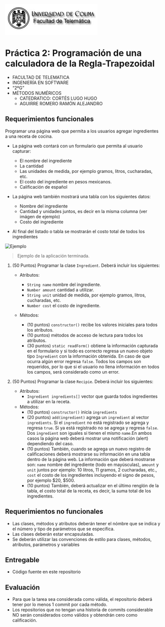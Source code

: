 ![Logo](img/ucol-logo.jpg)

# Práctica 2: Programación de una calculadora de la Regla-Trapezoidal

- FACULTAD DE TELEMATICA
- INGENIERÍA EN SOFTWARE
- “2ºG”
- MÉTODOS NUMÉRICOS
  - CATEDRATICO: CORTÉS LUGO HUGO
  - AGUIRRE ROMERO RAMÓN ALEJANDRO

## Requerimientos funcionales

Programar una página web que permita a los usuarios agregar ingredientes a una receta de cocina.

- La página web contará con un formulario que permita al usuario capturar:

  - El nombre del ingrediente
  - La cantidad
  - Las unidades de medida, por ejemplo gramos, litros, cucharadas, etc.
  - El costo del ingrediente en pesos mexicanos.
  - Calificación de español

- La página web también mostrará una tabla con los siguientes datos:

  - Nombre del ingrediente
  - Cantidad y unidades juntos, es decir en la misma columna (ver imágen de ejemplo)
  - Costo del ingrediente

- Al final del listado o tabla se mostrarán el costo total de todos los ingredientes

![Ejemplo](img/ejemplo.png)

> Ejemplo de la aplicación terminada.

1. (50 Puntos) Programar la clase `Ingredient`. Deberá incluir los siguientes:

   - Atributos:

     - `String name` nombre del ingrediente.
     - `Number amount` cantidad a utilizar.
     - `String unit` unidad de medida, por ejemplo gramos, litros, cucharadas, etc.
     - `Number cost` el costo de ingrediente.

   - Métodos:
     - (10 puntos) `constructor()` recibe los valores iniciales para todos los atributos.
     - (10 puntos) métodos de acceso de lectura para todos los atributos.
     - (30 puntos) `static readForm()` obtiene la información capturada en el formulario y si todo es correcto regresa un nuevo objeto tipo `Ingredient` con la información obtenida. En caso de que ocurra algún error regresa `false`. Todos los campos son requeridos, por lo que si el usuario no llena información en todos los campos, será considerado como un error.

2. (50 Puntos) Programar la clase `Recipie`. Deberá incluir los siguientes:
   - Atributos:
     - `Ingredient ingredients[]` vector que guarda todos ingredientes a utilizar en la receta.
   - Métodos:
     - (10 puntos) `constructor()` inicia `ingredients`
     - (20 puntos) `add(ingredient)` agrega un `ingredient` al vector `ingredients`. Si el `ingredient` no está registrado se agrega y regresa `true`. Si ya está registrado no se agrega y regresa `false`. Dos `ingredient` son iguales si tienen el mismo `name`.En ambos casos la página web deberá mostrar una notificación (alert) dependiendo del caso.
     - (10 puntos) También, cuando se agrega un nuevo registro de calificaciones deberá mostrarse su información en una tabla dentro de la página web. La información que deberá mostrarse son: `name` nombre del ingrediente (todo en mayúsculas), `amount` y `unit` juntos por ejemplo: 10 litros, 11 gramos, 2 cucharadas, etc., `cost` el costo de los ingredientes incluyendo el signo de pesos, por ejemplo $20, $500.
     - (10 puntos) También, deberá actualizar en el último renglón de la tabla, el costo total de la receta, es decir, la suma total de los ingredientes.

## Requerimientos no funcionales

- Las clases, métodos y atributos deberán tener el nómbre que se indica y el número y tipo de parámetros que se especifica.
- Las clases deberán estar encapsuladas.
- Se deberán utilizar las convenciones de estilo para clases, métodos, atributos, parámetros y variables

## Entregable

- Código fuente en este repositorio

## Evaluación

- Para que la tarea sea considerada como válida, el repositorio deberá tener por lo menos 1 commit por cada método.
- Los repositorios que no tengan una historia de commits considerable NO serán considerados como válidos y obtendrán cero como calificación.
